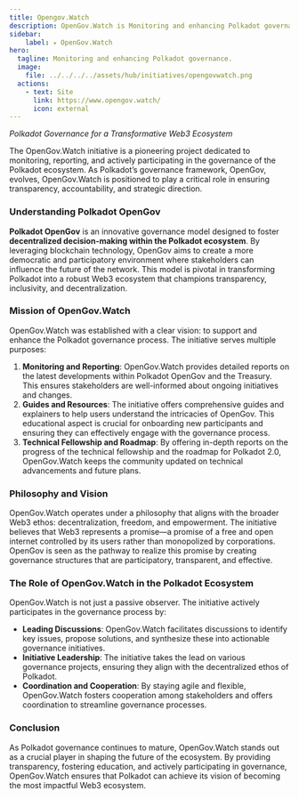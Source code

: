 ```yaml
---
title: Opengov.Watch
description: OpenGov.Watch is Monitoring and enhancing Polkadot governance for a transformative, decentralized Web3 ecosystem.
sidebar:
    label: ⭒ OpenGov.Watch
hero:
  tagline: Monitoring and enhancing Polkadot governance.
  image: 
    file: ../../../../assets/hub/initiatives/opengovwatch.png
  actions:
    - text: Site
      link: https://www.opengov.watch/
      icon: external
---
```


*Polkadot Governance for a Transformative Web3 Ecosystem*

The OpenGov.Watch initiative is a pioneering project dedicated to monitoring, reporting, and actively participating in the governance of the Polkadot ecosystem. As Polkadot’s governance framework, OpenGov, evolves, OpenGov.Watch is positioned to play a critical role in ensuring transparency, accountability, and strategic direction.

### Understanding Polkadot OpenGov
**Polkadot OpenGov** is an innovative governance model designed to foster **decentralized decision-making within the Polkadot ecosystem**. By leveraging blockchain technology, OpenGov aims to create a more democratic and participatory environment where stakeholders can influence the future of the network. This model is pivotal in transforming Polkadot into a robust Web3 ecosystem that champions transparency, inclusivity, and decentralization.

### Mission of OpenGov.Watch
OpenGov.Watch was established with a clear vision: to support and enhance the Polkadot governance process. The initiative serves multiple purposes:

1. **Monitoring and Reporting**: OpenGov.Watch provides detailed reports on the latest developments within Polkadot OpenGov and the Treasury. This ensures stakeholders are well-informed about ongoing initiatives and changes.
2. **Guides and Resources**: The initiative offers comprehensive guides and explainers to help users understand the intricacies of OpenGov. This educational aspect is crucial for onboarding new participants and ensuring they can effectively engage with the governance process.
3. **Technical Fellowship and Roadmap**: By offering in-depth reports on the progress of the technical fellowship and the roadmap for Polkadot 2.0, OpenGov.Watch keeps the community updated on technical advancements and future plans.

### Philosophy and Vision
OpenGov.Watch operates under a philosophy that aligns with the broader Web3 ethos: decentralization, freedom, and empowerment. The initiative believes that Web3 represents a promise—a promise of a free and open internet controlled by its users rather than monopolized by corporations. OpenGov is seen as the pathway to realize this promise by creating governance structures that are participatory, transparent, and effective.

### The Role of OpenGov.Watch in the Polkadot Ecosystem
OpenGov.Watch is not just a passive observer. The initiative actively participates in the governance process by:
- **Leading Discussions**: OpenGov.Watch facilitates discussions to identify key issues, propose solutions, and synthesize these into actionable governance initiatives.
- **Initiative Leadership**: The initiative takes the lead on various governance projects, ensuring they align with the decentralized ethos of Polkadot.
- **Coordination and Cooperation**: By staying agile and flexible, OpenGov.Watch fosters cooperation among stakeholders and offers coordination to streamline governance processes.

### Conclusion
As Polkadot governance continues to mature, OpenGov.Watch stands out as a crucial player in shaping the future of the ecosystem. By providing transparency, fostering education, and actively participating in governance, OpenGov.Watch ensures that Polkadot can achieve its vision of becoming the most impactful Web3 ecosystem.
